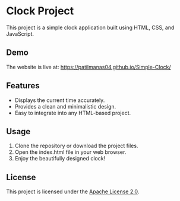# Clock Project

This project is a simple clock application built using HTML, CSS, and JavaScript.

## Demo

The website is live at: https://patilmanas04.github.io/Simple-Clock/

## Features

- Displays the current time accurately.
- Provides a clean and minimalistic design.
- Easy to integrate into any HTML-based project.

## Usage

1. Clone the repository or download the project files.
2. Open the index.html file in your web browser.
3. Enjoy the beautifully designed clock!

## License

This project is licensed under the [Apache License 2.0](LICENSE).
